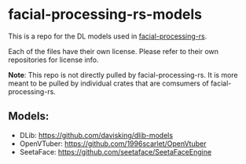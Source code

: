 # facial-processing-rs-models
This is a repo for the DL models used in [facial-processing-rs](https://github.com/l1npengtul/facial-processing-rs). 

Each of the files have their own license. Please refer to their own repositories for license info.

**Note**: This repo is not directly pulled by facial-processing-rs. It is more meant to be pulled by individual crates that are comsumers of facial-processing-rs.

## Models:
- DLib: https://github.com/davisking/dlib-models
- OpenVTuber: https://github.com/1996scarlet/OpenVtuber
- SeetaFace: https://github.com/seetaface/SeetaFaceEngine
